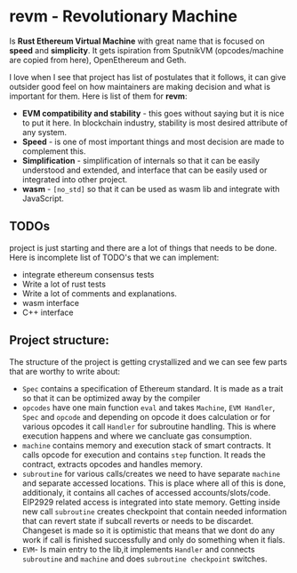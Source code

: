 # revm - Revolutionary Machine

Is **Rust Ethereum Virtual Machine** with great name that is focused on **speed** and **simplicity**. It gets ispiration from SputnikVM (opcodes/machine are copied from here), OpenEthereum and Geth.

I love when I see that project has list of postulates that it follows, it can give outsider good feel on how maintainers are making decision and what is important for them. Here is list of them for **revm**:
- **EVM compatibility and stability** - this goes without saying but it is nice to put it here. In blockchain industry, stability is most desired attribute of any system.
- **Speed** - is one of most important things and most decision are made to complement this.
- **Simplification** - simplification of internals so that it can be easily understood and extended, and interface that can be easily used or integrated into other project.
- **wasm** - `[no_std]` so that it can be used as wasm lib and integrate with JavaScript.

## TODOs

project is just starting and there are a lot of things that needs to be done. Here is incomplete list of TODO's that we can implement:
- integrate ethereum consensus tests
- Write a lot of rust tests
- Write a lot of comments and explanations.
- wasm interface
- C++ interface


## Project structure:

The structure of the project is getting crystallized and we can see few parts that are worthy to write about:
- `Spec` contains a specification of Ethereum standard. It is made as a trait so that it can be optimized away by the compiler
- `opcodes` have one main function `eval` and takes `Machine`, `EVM Handler`, `Spec` and `opcode` and depending on opcode it does calculation or for various opcodes it call `Handler` for subroutine handling. This is where execution happens and where we cancluate gas consumption.
- `machine` contains memory and execution stack of smart contracts. It calls opcode for execution and contains `step` function. It reads the contract, extracts opcodes and handles memory.
- `subroutine` for various calls/creates we need to have separate `machine` and separate accessed locations. This is place where all of this is done, additionaly, it contains all caches of accessed accounts/slots/code. EIP2929 related access is integrated into state memory. Getting inside new call `subroutine` creates checkpoint that contain needed information that can revert state if subcall reverts or needs to be discardet. Changeset is made so it is optimistic that means that we dont do any work if call is finished successfully and only do something when it fials. 
- `EVM`- Is main entry to the lib,it  implements `Handler` and connects `subroutine` and `machine` and does `subroutine checkpoint` switches.